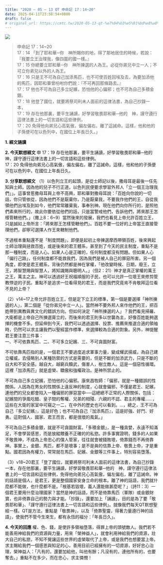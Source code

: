 ```yaml
---
title: "2020 – 05 – 13 QT 申命記 17：14~20"
date: 2025-04-11T23:58:54+0800
draft: false
# original_url: https://cmtc.tw/2020-05-13-qt-%e7%94%b3%e5%91%bd%e8%a8%98-17%ef%bc%9a1420
---
```


![](/images/qt.jpg)
> 申命記 17：14\~20  
> 17：14 「到了耶和華─你　神所賜你的地，得了那地居住的時候，若說：『我要立王治理我，像四圍的國一樣。』  
> 17：15 你總要立耶和華─你　神所揀選的人為王。必從你弟兄中立一人；不可立你弟兄以外的人為王。  
> 17：16 只是王不可為自己加添馬匹，也不可使百姓回埃及去，為要加添他的馬匹，因耶和華曾吩咐你們說：『不可再回那條路去。』  
> 17：17 他也不可為自己多立妃嬪，恐怕他的心偏邪；也不可為自己多積金銀。  
> 17：18 他登了國位，就要將祭司利未人面前的這律法書，為自己抄錄一本，  
> 17：19 存在他那裏，要平生誦讀，好學習敬畏耶和華─他的　神，謹守遵行這律法書上的一切言語和這些律例，  
> 17：20 免得他向弟兄心高氣傲，偏左偏右，離了這誡命。這樣，他和他的子孫便可在以色列中，在國位上年長日久。」

**1. 經文誦讀**

**2.  今天默想經文**
申 17：19 存在他那裏，要平生誦讀，好學習敬畏耶和華─他的　神，謹守遵行這律法書上的一切言語和這些律例。  
17：20 免得他向弟兄心高氣傲，偏左偏右，離了這誡命。這樣，他和他的子孫便可在以色列中，在國位上年長日久。

**3. 分享默想經文**
（1）以色列立王的起頭，是從士師記以後，撒母耳是最後一任先知與士師。因為他的兒子不行正道，以色列民便要求學習外邦人「立一個王治理我們」」。這事曾惹撒母耳與上帝不高興，耶和華對撒母耳說：「百姓向你說的一切話，你只管依從，因為他們不是厭棄你，乃是厭棄我，不要我作他們的王，自從我領他們出埃及到如今，他們常常離棄我，事奉別神。現在他們向你所行的，是照他們素來所行的，故此你要依從他們的話，只是當警戒他們，告訴他們，將來那王怎樣管轄他們。」（撒上8：6\~9）當然後來的發展，我們也看見上帝允許百姓立王，只是誠如上帝所言：「將來那王怎樣管轄他們」。百姓不要一位好的上帝當王直接管理他們，卻寧可選擇人作王來轄制他們。

不過根本重點還不是「制度問題」，即便是起初上帝揀選摩西帶領百姓，後來興起士師治理與拯救百姓，或是後來的君王體系，甚至到了今天的民主制度，重點不是那一種制度，而是人心。如果人心是正確的，任何制度都沒有問題。但如果人心「偏行己路」，任何制度都不能救我們，因為我們是被人自己的罪惡所害。另一個角度，即使是君王體系，背後仍然都是神在掌權，「他改變時候、日期，廢王，立王，將智慧賜與智慧人，將知識賜與聰明人。」（但2：21）神才是真正掌權的萬王之王，萬主之主。神可以透過好王祝福順服的子民，也可以允許一位壞王來修剪管教悖逆的子民。重點不是追求一位看得見的君王，而是我們究竟肯不肯敬拜這位看不見的上帝？

（2）v14\~17上帝允許百姓立王，但是定下立王的標準，第一個是要選擇「神所揀選的人」，第二個是「從你弟兄中立一人」。當然神不要外邦人來作他們的王，把百姓帶到異教與異文化的錯誤方向。但如何決定「神所揀選的人」？我們看見掃羅、大衛都是上帝自己所揀選膏立的，而後來的君王則多以世襲為主，好像百姓能夠選擇的機會不多。但延伸到今天，我們可以透過選擇、投票、推薦來推選合適的領袖時，仍然可以求主讓我們以聖經當作標準，來選擇較為合適的對象。另外，神提醒君王要注意三件事：  
一、不可依靠馬匹、二、不可多立妃嬪、三、不可貪圖財富。

不可依靠馬匹指的是，一個君王不要過度追求軍事力量，變成耀武揚威，為自己建立權威，去侵略別人某種防禦的方式是需要的，但是不斷的加添武力，只是不斷的自大和不安全感。越自大，越窮兵黷武，傷害人，樹立敵人。這是一個惡性循環。這裡「加添馬匹」就是虛榮、驕傲和強權政治。是神所禁止的。

不可為自己多立妃嬪，恐怕他的心偏邪。康來昌牧師：「偏邪，就是一種錯誤的性關係。人因為在男女的性關係上違反神的制度，心就會偏邪，不僅是君王、妃嬪，連他們的兒女都會陷入一種偏邪的罪惡當中──這總總不正常的人際關係，包括：妃嬪間的爭風吃醋、皇子間的奪權、兄弟的相殘、六親的不認、君主的專權……，這些在大衛的家室中可窺之一二，在中外的歷史也可以看到。…，總之，王不可為自己『多立妃嬪』，這是好色；也不可為自己『加添馬匹』，這是好強、好鬥、好勇。這對個人、國家、君王而言，都是很壞的風氣。」

不可為自己多積金銀，就是不可貪圖財富。「多積金銀」，是一種貪婪，永遠不知滿足，不會學習感恩，而是放縱餵養不正確的的私慾。許多事實證明，錢多的人如果不敬畏神，不成為上帝忠心的僕人管家，往往就會被錢敗壞，倚靠錢而不再倚靠神。事實上，金銀、馬匹，都不是壞事；是不是眞的信靠上帝、敬畏上帝，才是重點。國君因為有權力，常常就在馬匹、妃嬪、金銀等三件事上，特別容易墮落。

（3）v18\~20君王「登了國位，就要將祭司利未人面前的這律法書，為自己抄錄一本，存在他那裏，要平生誦讀，好學習敬畏耶和華─他的　神，謹守遵行這律法書上的一切言語和這些律例，免得他向弟兄心高氣傲，偏左偏右，離了這誡命。神的話語是個人，是君王，更是整個國家安身立命的根本。離了神的話語，我們就什麼都不能做，也什麼都不是。「根基若毀壞，義人還能做甚麼呢？」（詩11：3）一個君王要用什麼治理國家？當然是神的話語，而不是倚靠馬匹（軍隊）或金銀財寶，也非倚靠自己的勢力與才能。「抄錄」，還要加上「誦讀」，目的是為了要「敬畏耶和華」、「謹守遵行這律法書上一切言語和這些律例」。就像我們每天QT默想聖經一樣。QT是方法，重點是「敬畏神」，以及「倚靠聖靈，得著力量遵行神的話語」，使我們不管今生來生，都有永恆的福分：「年長日久」。

**4. 今天的回應**
權、色、錢，是使許多領袖墮落，得罪上帝的頭號敵人。我們若不能善用神給我們的資源與力量，用來「榮神益人」，就會利用神給我們的資源，壯大自己的私慾，不知不覺讓這些世界的虛榮取代了上帝，或是我們也想要當上帝。求主賜給我們一個感恩與知足的心，善用目前已經擁有的一切資源，好好忠心治理，榮神益人：「凡有的，還要加給他，叫他有餘；凡沒有的，連他所有的，也要奪去。」重點不在多少，而在忠心，求主憐憫！
